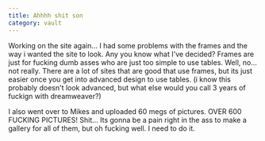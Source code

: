 ```yaml
---
title: Ahhhh shit son
category: vault
---
```


Working on the site again... I had some problems with the frames and the way i
wanted the site to look. Any you know what I've decided? Frames are just for
fucking dumb asses who are just too simple to use tables. Well, no... not
really. There are a lot of sites that are good that use frames, but its just
easier once you get into advanced design to use tables. (i know this probably
doesn't look advanced, but what else would you call 3 years of fuckign with
dreamweaver?)

I also went over to Mikes and uploaded 60 megs of pictures. OVER 600 FUCKING
PICTURES! Shit... Its gonna be a pain right in the ass to make a gallery for
all of them, but oh fucking well. I need to do it.
